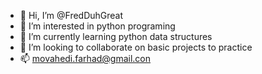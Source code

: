- 👋 Hi, I’m @FredDuhGreat
- 👀 I’m interested in python programing
- 🌱 I’m currently learning python data structures
- 💞️ I’m looking to collaborate on basic projects to practice
- 📫 movahedi.farhad@gmail.con

<!---
FredDuhGreat/FredDuhGreat is a ✨ special ✨ repository because its `README.md` (this file) appears on your GitHub profile.
You can click the Preview link to take a look at your changes.
--->
